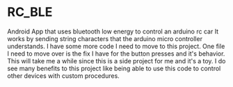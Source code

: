 # RC_BLE
Android App that uses bluetooth low energy to control an arduino rc car
It works by sending string characters that the arduino micro controller understands.
I have some more code I need to move to this project.
One file I need to move over is the fix I have for the button presses and it's behavior.
This will take me a while since this is a side project for me and it's a toy.
I do see many benefits to this project like being able to use this code to control other devices with custom procedures.
